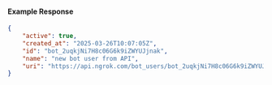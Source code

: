 <!-- Code generated for API Clients. DO NOT EDIT. -->

#### Example Response

```json
{
	"active": true,
	"created_at": "2025-03-26T10:07:05Z",
	"id": "bot_2uqkjNi7H8c06G6k9iZWYUJjnak",
	"name": "new bot user from API",
	"uri": "https://api.ngrok.com/bot_users/bot_2uqkjNi7H8c06G6k9iZWYUJjnak"
}
```
